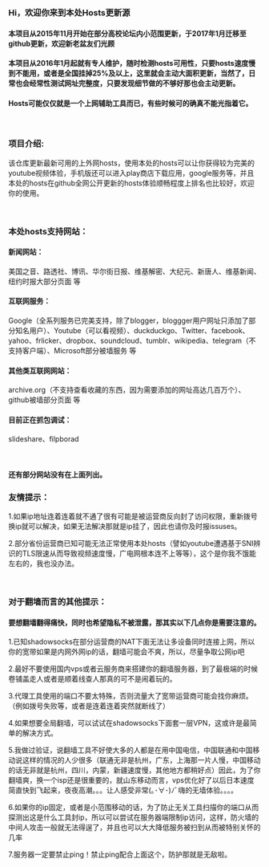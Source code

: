 <html>
<head>
</head>
<h3>Hi，欢迎你来到本处Hosts更新源</h3>
<h4>本项目从2015年11月开始在部分高校论坛内小范围更新，于2017年1月迁移至github更新，欢迎新老盆友们光顾</h4>
<h4>本项目从2016年1月起就有专人维护，随时检测hosts可用性，只要hosts速度慢到不能用，或者是全国挂掉25%及以上，这里就会主动大面积更新，当然了，日常也会经常性测试网址完整度，只要发现细节做的不够好那也会主动更新。</h4>
<h4>Hosts可能仅仅就是一个上网辅助工具而已，有些时候可的确真不能光指着它。</h4>
<br />
<h3>项目介绍:</h3>
<p>该仓库更新最新可用的上外网hosts，使用本处的hosts可以让你获得较为完美的youtube视频体验，手机版还可以进入play商店下载应用，google服务等，并且本处的hosts在github全网公开更新的hosts体验顺畅程度上排名也比较好，欢迎你的使用。</p>
<br />
<h3>本处hosts支持网站：</h3>
<h4>新闻网站：</h4>
<p>美国之音、路透社、博讯、华尔街日报、维基解密、大纪元、新唐人、维基新闻、纽约时报大部分页面 等</p>
<h4>互联网服务：</h4>
<p>Google（全系列服务已完美支持，除了blogger，bloggger用户网址只添加了部分知名用户）、Youtube（可以看视频）、duckduckgo、Twitter、facebook、yahoo、frlicker、dropbox、soundcloud、tumblr、wikipedia、telegram（不支持客户端）、Microsoft部分被墙服务 等</p>
<h4>其他类互联网网站：</h4>
<p>archive.org（不支持查看收藏的东西，因为需要添加的网址高达几百万个）、github被墙部分页面 等</p>
<h4>目前正在抓包调试：</h4>
<p>slideshare、filpborad</p>

<br />
<h4>还有部分网站没有在上面列出。</h4?
<br />
<h3>友情提示：</h3>
<p>1.如果ip地址连着连着就不通了很有可能是被运营商反向封了访问权限，重新拨号换ip就可以解决，如果无法解决那就是ip挂了，因此也请你及时报issuses。</p>
<p>2.部分省份运营商已知可能无法正常使用本处hosts（譬如youtube遭遇基于SNI辨识的TLS限速从而导致视频速度慢，广电网根本连不上等等），这个是你我不饿能左右的，我也没办法。</p>
<br />
<h3>对于翻墙而言的其他提示：</h3>
<h4>要想翻墙翻得痛快，同时也希望隐私不被泄露，那其实以下几点你是需要注意的。</h4>
<p>1.已知shadowsocks在部分运营商的NAT下面无法让多设备同时连接上网，所以你的宽带如果是内网外网ip的话，翻墙可能会不爽，所以，尽量争取公网ip吧</p>
<p>2.最好不要使用国内vps或者云服务商来搭建你的翻墙服务器，到了最极端的时候卷铺盖走人或者是顺着线查人那真的可不是闹着玩的。</p>
<p>3.代理工具使用的端口不要太特殊，否则流量大了宽带运营商可能会找你麻烦。（例如拨号失败等，或者是连着连着突然就断线了）</p>
<p>4.如果想要全局翻墙，可以试试在shadowsocks下面套一层VPN，这或许是最简单的解决方式。</p>
<p>5.我做过验证，说翻墙工具不好使大多的人都是在用中国电信，中国联通和中国移动说这样的情况的人少很多（联通无非是杭州，广东，上海那一片人慢，中国移动的话无非就是杭州，四川，内蒙，新疆速度慢，其他地方都稍好点）因此，为了你翻墙爽，换一个isp还是很重要的，就山东移动而言，vps优化好了以后日本速度简直快到飞起来，夜夜高潮。。。让人感受非常(｡･∀･)ﾉﾞ嗨的无墙体验。。。。</p>
<p>6.如果你的ip固定，或者是小范围移动的话，为了防止无关工具扫描你的端口从而探测出这是什么工具封ip，所以可以尝试在服务器端限制ip访问，这样，防火墙的中间人攻击一般就无法得逞了，并且也可以大大降低服务被扫到从而被特别关怀的几率</p>
<p>7.服务器一定要禁止ping！禁止ping配合上面这个，防护那就是无敌啦。</p>

</html>
